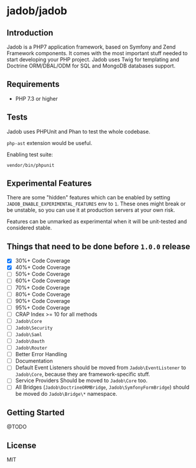 # jadob/jadob


## Introduction

Jadob is a PHP7 application framework, based on Symfony and Zend Framework components. It comes with the most important
stuff needed to start developing your PHP project.
Jadob uses Twig for templating and Doctrine ORM/DBAL/ODM for SQL and MongoDB databases support.


## Requirements

- PHP 7.3 or higher
 

## Tests

Jadob uses PHPUnit and Phan to test the whole codebase. 

``php-ast`` extension would be useful. 

Enabling test suite:

``vendor/bin/phpunit``

## Experimental Features

There are some "hidden" features which can be enabled by setting  ``JADOB_ENABLE_EXPERIMENTAL_FEATURES`` env to ``1``.
These ones might break or be unstable, so you can use it at production servers at your own risk.

Features can be unmarked as experimental when it will be unit-tested and considered stable.
 

## Things that need to be done before `1.0.0` release
* [x]  30%+ Code Coverage
* [x]  40%+ Code Coverage
* [ ]  50%+ Code Coverage
* [ ]  60%+ Code Coverage
* [ ]  70%+ Code Coverage
* [ ]  80%+ Code Coverage
* [ ]  90%+ Code Coverage
* [ ]  95%+ Code Coverage
* [ ]  CRAP Index >= 10 for all methods
* [ ] `Jadob\Core`
* [ ] `Jadob\Security`
* [ ] `Jadob\Saml`
* [ ] `Jadob\Oauth`
* [ ] `Jadob\Router`
* [ ] Better Error Handling
* [ ] Documentation
* [ ] Default Event Listeners should be moved from `Jadob\EventListener` to `Jadob\Core`, because they are framework-specific stuff.
* [ ] Service Providers Should be moved to `Jadob\Core` too.
* [ ] All Bridges (`Jadob\DoctrineORMBridge`, `Jadob\SymfonyFormBridge`) should be moved do `Jadob\Bridge\*` namespace.

## Getting Started

@TODO

## License 

MIT


